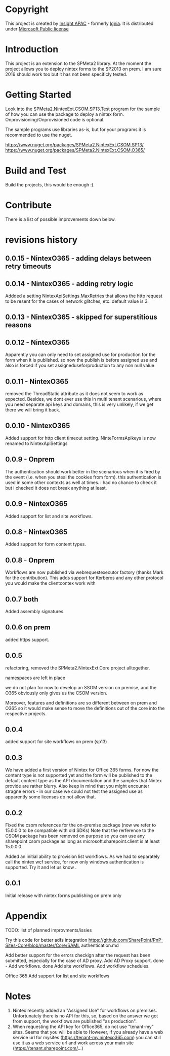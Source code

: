 # Copyright
This project is created by [Insight APAC](http://au.insight.com) - formerly  [Ignia](https://ignia.com.au). It is distributed under [Microsoft Public license](https://opensource.org/licenses/MS-PL)

# Introduction 
This project is an extension to the SPMeta2 library. 
At the moment the project allows you to deploy nintex forms to the SP2013 on prem. I am sure 2016 should work too but it has not been specificly tested.

# Getting Started
Look into the SPMeta2.NintexExt.CSOM.SP13.Test program for the sample of how you can use the package to deploy a nintex form. 
Onprovisioning/Onprovisioned code is optional.

The sample programs use libraries as-is, but for your programs it is recommended to use the nuget. 

https://www.nuget.org/packages/SPMeta2.NintexExt.CSOM.SP13/
https://www.nuget.org/packages/SPMeta2.NintexExt.CSOM.O365/


# Build and Test
Build the projects, this would be enough :).

# Contribute
There is a list of possible improvements down below.

# revisions history

## 0.0.15 - NintexO365 - adding delays between retry timeouts
 

## 0.0.14 - NintexO365 - adding retry logic
 Addded a setting NintexApiSettings.MaxRetries that allows the http request to be resent for the cases of network glitches, etc.
default value is 3.

## 0.0.13 - NintexO365 - skipped for superstitious reasons

## 0.0.12 - NintexO365
 Apparently you can only need to set assigned use for production for the form when it is published. 
so now the publish is before assigned use and also is forced if you set assigneduseforproduction to any non null value

## 0.0.11 - NintexO365
 removed the ThreadStatic attribute as it does not seem to work as expected.
 Besides, we dont ever use this in multi tenant scenarious, where you need separate api keys and domains, this is very unlikely, if we get there we will bring it back.


## 0.0.10 - NintexO365

Added support for http client timeout setting.
NinteFormsApikeys is now renamed to NintexApiSettings


## 0.0.9 - Onprem
The authentication should work better in the scenarious when it is fired by the event (i.e. when you steal the cookies from form).
this authentication is used in some other contexts as well at times.
i had no chance to check it but i checked it does not break anything at least. 


## 0.0.9 - NintexO365

Added support for list and site workflows. 


## 0.0.8 - NintexO365

Added support for form content types. 


## 0.0.8 - Onprem
Workflows are now published via webrequestexecutor factory (thanks Mark for the contribution).
This adds support for Kerberos and any other protocol you would make the clientcontex work with

 

## 0.0.7 both
Added assembly signatures.


## 0.0.6 on prem
added https support.


## 0.0.5
refactoring, removed the SPMeta2.NintexExt.Core project alltogether.

namespaces are left in place 

we do not plan for now to develop an SSOM version on premise,
and the O365 obviously only gives us the CSOM version.

Moreover, features and definitions are so different between on prem and O365 so it would make sense to move the definitions
out of the core into the respective projects.

## 0.0.4
added support for site workflows on prem (sp13)

## 0.0.3
We have added a first version of Nintex for Office 365 forms. For now the content type is not supported yet and the form will be published to the default content type as 
the API documentation and the samples that Nintex provide are rather blurry. Also keep in mind that you might encounter stragne errors - in our case we could not test the assigned use
as apparently some licenses do not allow that.

## 0.0.2
Fixed the csom references for the on-premise package (now we refer to 15.0.0.0 to be compatible with old SDKs)
Note that the rerference to the CSOM package has been removed on purpose so you can use any sharepoint csom package as long as microsoft.sharepoint.client is at least 15.0.0.0


Added an initial ability to provision list workflows. As we had to separately call the nintex wcf service, for now only windows authentication is supported.
Try it and let us know .

## 0.0.1
Initial release with nintex forms publishing on prem only



# Appendix
TODO: list of planned improvments/issies

Try this code for better adfs integration
https://github.com/SharePoint/PnP-Sites-Core/blob/master/Core/SAML authentication.md

Add better support for the errors checkign after the request has been submitted, especially for the case of AD proxy.
Add AD Proxy support.
done - Add workflows.
done Add site workflows.
Add workflow schedules.



Office 365 
Add support for list and site workflows 


# Notes
1) Nintex recently added an "Assigned Use" for workflows on premises. 
   Unfortunately there is no API for this, so, based on the answer we got from support, 
      the workflows are published "as production". 
2) When requesting the API key for Office365, do not use "tenant-my" sites. Seems that you will be able to 
However, if you already have a web service url for mysites (https://tenant-my.nintexo365.com) you can still use it as a web service url and work across your main site
(https://tenant.sharepoint.com/...)
